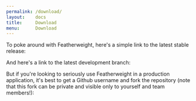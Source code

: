 ```yaml
---
permalink: /download/
layout:    docs
title:     Download
menu:      Download
---
```


To poke around with Featherweight, here's a simple link
to the latest stable release:


And here's a link to the latest development branch:


But if you're looking to seriously use Featherweight in a
production application, it's best to get a Github username
and fork the repository (note that this fork can be private
and visible only to yourself and team members!):

